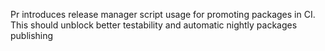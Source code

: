 Pr introduces release manager script usage for promoting packages in CI. This
should unblock better testability and automatic nightly packages publishing
